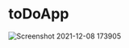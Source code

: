 # toDoApp
![Screenshot 2021-12-08 173905](https://user-images.githubusercontent.com/47166413/145185580-f3d5dbb9-6b71-48f7-9eb3-a7aa9a248d19.png)
